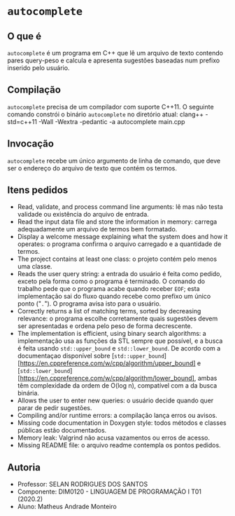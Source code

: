 # `autocomplete`

## O que é
`autocomplete` é um programa em C++ que lê um arquivo de texto contendo pares query-peso e calcula e apresenta sugestões baseadas num prefixo inserido pelo usuário.

## Compilação
`autocomplete` precisa de um compilador com suporte C++11. O seguinte comando constrói o binário `autocomplete` no diretório atual:
    clang++ -std=c++11 -Wall -Wextra -pedantic -a autocomplete main.cpp

## Invocação
`autocomplete` recebe um único argumento de linha de comando, que deve ser o endereço do arquivo de texto que contém os termos. 

## Itens pedidos
- Read, validate, and process command line arguments: lê mas não testa validade ou existência do arquivo de entrada.
- Read the input data file and store the information in memory: carrega adequadamente um arquivo de termos bem formatado.
- Display a welcome message explaining what the system does and how it operates: o programa confirma o arquivo carregado e a quantidade de termos.
- The project contains at least one class: o projeto contém pelo menos uma classe.
- Reads the user query string: a entrada do usuário é feita como pedido, exceto pela forma como o programa é terminado. O comando do trabalho pede que o programa acabe quando receber `EOF`; esta implementação sai do fluxo quando recebe como prefixo um único ponto ("`.`"). O programa avisa isto para o usuário.
- Correctly returns a list of matching terms, sorted by decreasing relevance: o programa escolhe corretamente quais sugestões devem ser apresentadas e ordena pelo peso de forma decrescente.
- The implementation is efficient, using binary search algorithms: a implementação usa as funções da STL sempre que possível, e a busca é feita usando `std::upper_bound` e `std::lower_bound`. De acordo com a documentaçao disponível sobre [`std::upper_bound`][https://en.cppreference.com/w/cpp/algorithm/upper_bound] e [`std::lower_bound`][https://en.cppreference.com/w/cpp/algorithm/lower_bound], ambas têm complexidade da ordem de O(log n), compatível com a da busca binária.
- Allows the user to enter new queries: o usuário decide quando quer parar de pedir sugestões.
- Compiling and/or runtime errors: a compilação lança erros ou avisos.
- Missing code documentation in Doxygen style: todos métodos e classes públicas estão documentados.
- Memory leak: Valgrind não acusa vazamentos ou erros de acesso.
- Missing README file: o arquivo readme contempla os pontos pedidos.

## Autoria
- Professor: SELAN RODRIGUES DOS SANTOS 
- Componente: DIM0120 - LINGUAGEM DE PROGRAMAÇÃO I T01 (2020.2)
- Aluno: Matheus Andrade Monteiro

